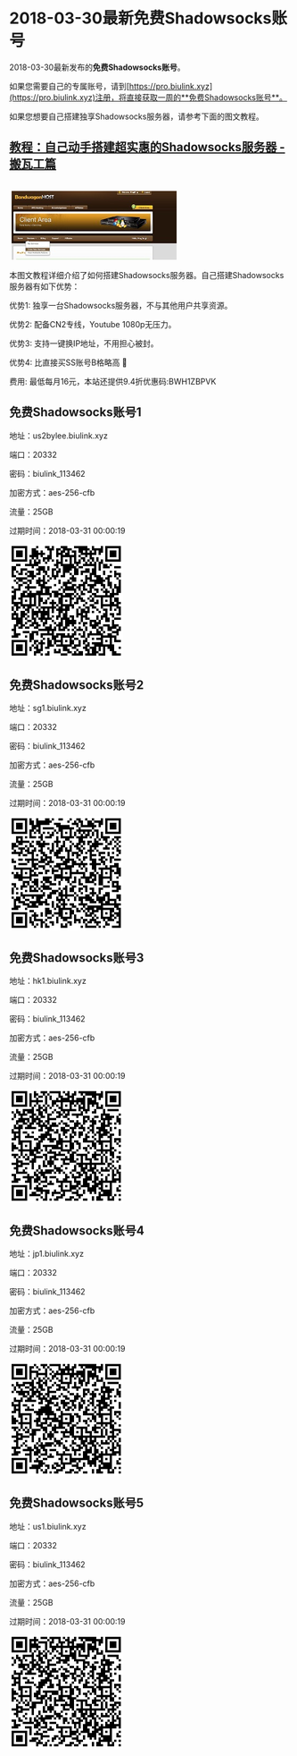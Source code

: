 # 2018-03-30最新**免费Shadowsocks账号**

2018-03-30最新发布的**免费Shadowsocks账号**。

如果您需要自己的专属账号，请到[https://pro.biulink.xyz](https://pro.biulink.xyz)注册，将直接获取一周的**免费Shadowsocks账号**。

如果您想要自己搭建独享Shadowsocks服务器，请参考下面的图文教程。

## [教程：自己动手搭建超实惠的Shadowsocks服务器 - 搬瓦工篇](https://github.com/Biulink/ShadowsocksTutorials/blob/master/%E6%95%99%E6%82%A8%E8%87%AA%E5%B7%B1%E5%8A%A8%E6%89%8B%E6%90%AD%E5%BB%BA%E8%B6%85%E5%AE%9E%E6%83%A0%E7%9A%84Shadowsocks%E6%9C%8D%E5%8A%A1%E5%99%A8%20-%20%E6%90%AC%E7%93%A6%E5%B7%A5%E7%AF%87.md)
    
  ![免费Shadowsocks账号](../bandwagon/WechatIMG23_small.jpeg)
  
  本图文教程详细介绍了如何搭建Shadowsocks服务器。自己搭建Shadowsocks服务器有如下优势：

  优势1: 独享一台Shadowsocks服务器，不与其他用户共享资源。

  优势2: 配备CN2专线，Youtube 1080p无压力。

  优势3: 支持一键换IP地址，不用担心被封。

  优势4: 比直接买SS账号B格略高 🙂

  费用: 最低每月16元，本站还提供9.4折优惠码:BWH1ZBPVK  
## 免费Shadowsocks账号1

地址：us2bylee.biulink.xyz

端口：20332

密码：biulink_113462

加密方式：aes-256-cfb

流量：25GB

过期时间：2018-03-31 00:00:19

![免费Shadowsocks账号](../qrcode/0930707d-f379-4859-b8f5-441e30e24fb8.png)

## 免费Shadowsocks账号2

地址：sg1.biulink.xyz

端口：20332

密码：biulink_113462

加密方式：aes-256-cfb

流量：25GB

过期时间：2018-03-31 00:00:19

![免费Shadowsocks账号](../qrcode/db9f6f77-ede2-4cb2-a0fd-2d9628c8bd1d.png)

## 免费Shadowsocks账号3

地址：hk1.biulink.xyz

端口：20332

密码：biulink_113462

加密方式：aes-256-cfb

流量：25GB

过期时间：2018-03-31 00:00:19

![免费Shadowsocks账号](../qrcode/7bd84c13-efe5-4c9a-8e2f-1e8e6efcaa25.png)

## 免费Shadowsocks账号4

地址：jp1.biulink.xyz

端口：20332

密码：biulink_113462

加密方式：aes-256-cfb

流量：25GB

过期时间：2018-03-31 00:00:19

![免费Shadowsocks账号](../qrcode/e1eebbb4-1c9f-4744-92ab-593895672d61.png)

## 免费Shadowsocks账号5

地址：us1.biulink.xyz

端口：20332

密码：biulink_113462

加密方式：aes-256-cfb

流量：25GB

过期时间：2018-03-31 00:00:19

![免费Shadowsocks账号](../qrcode/4ea5c4f6-1f84-4be4-903e-2367d45413bf.png)

